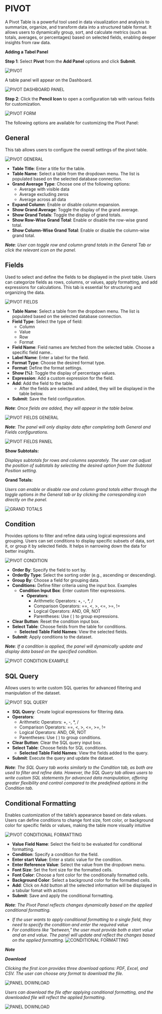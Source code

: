 # PIVOT 
A Pivot Table is a powerful tool used in data visualization and analysis to summarize, organize, and transform data into a structured table format. It allows users to dynamically group, sort, and calculate metrics (such as totals, averages, or percentages) based on selected fields, enabling deeper insights from raw data.

**Adding a Tabel Panel**

**Step 1**: Select **Pivot** from the **Add Panel** options and click **Submit**.

![PIVOT](./create_dashboard_images/pivot.png)

A table panel will appear on the Dashboard.

![PIVOT DASHBOARD PANEL](./create_dashboard_images/pivot_panel.png)

**Step 2**: Click the **Pencil Icon** to open a configuration tab with various fields for customization.

![PIVOT FORM](./create_dashboard_images/pivot_form.png)

The following options are available for customizing the Pivot Panel:

## General
This tab allows users to configure the overall settings of the pivot table.

![PIVOT GENERAL](./create_dashboard_images/pivot_general.png)

- **Table Title**: Enter a title for the table.
- **Table Name**: Select a table from the dropdown menu. The list is populated based on the selected database connection.
- **Grand Average Type**: Choose one of the following options:
    - Average with visible data
    - Average excluding zeros
    - Average across all data
- **Expand Column**: Enable or disable column expansion.
- **Show Grand Average**: Toggle the display of the grand average.
- **Show Grand Totals**: Toggle the display of grand totals.
- **Show Row-Wise Grand Total**: Enable or disable the row-wise grand total.
- **Show Column-Wise Grand Total**: Enable or disable the column-wise grand total.

***Note***: *User can toggle row and column grand totals in the General Tab or click the relevant icon on the panel.*

## Fields
Used to select and define the fields to be displayed in the pivot table. Users can categorize fields as rows, columns, or values, apply formatting, and add expressions for calculations. This tab is essential for structuring and organizing the data.

![PIVOT FIELDS](./create_dashboard_images/pivot_fields.png)

- **Table Name**: Select a table from the dropdown menu. The list is populated based on the selected database connection.
- **Field Type**: Select the type of field:
    - Column
    - Value
    - Row
    - Format
- **Field Name**: Field names are fetched from the selected table. Choose a specific field name..
- **Label Name**: Enter a label for the field.
- **Format Type**: Choose the desired format type.
- **Format**: Define the format settings.
- **Show (%)**: Toggle the display of percentage values.
- **Expression**: Add a custom expression for the field.
- **Add**: Add the field to the table. 
    - After the fields are selected and added, they will be displayed in the table below.
- **Submit**: Save the field configuration.

***Note***: *Once fields are added, they will appear in the table below.*

![PIVOT FIELDS GENERAL](./create_dashboard_images/pivot_fields_ex.png)

***Note***: *The panel will only display data after completing both General and Fields configurations.*

![PIVOT FIELDS PANEL](./create_dashboard_images/pivot_fields_panel.png)

**Show Subtotals:**

*Displays subtotals for rows and columns separately. The user can adjust the position of subtotals by selecting the desired option from the Subtotal Position setting.*

**Grand Totals:**

*Users can enable or disable row and column grand totals either through the toggle options in the General tab or by clicking the corresponding icon directly on the panel.*

![GRAND TOTALS](./create_dashboard_images/pivot_grand_totals.png)

## Condition
Provides options to filter and refine data using logical expressions and grouping. Users can set conditions to display specific subsets of data, sort it, or group it by selected fields. It helps in narrowing down the data for better insights.

![PIVOT CONDITION](./create_dashboard_images/pivot_condition.png)

- **Order By**: Specify the field to sort by.
- **OrderBy Type**: Select the sorting order (e.g., ascending or descending).
- **Group By**: Choose a field for grouping data.
- **Conditions:** Define filter criteria using the input box. Examples
    - **Condition Input Box**: Enter custom filter expressions.
        - **Operators**:
            - Arithmetic Operators: +, -, *, /
            - Comparison Operators: ==, <, >, <=, >=, !=
            - Logical Operators: AND, OR, NOT
            -  Parentheses: Use ( ) to group expressions.
- **Clear Button**: Reset the condition input box.
- **Select Table**: Choose fields from the table for conditions.
    - **Selected Table Field Names**: View the selected fields.
- **Submit**: Apply conditions to the dataset.

***Note***: *If a condition is applied, the panel will dynamically update and display data based on the specified condition.*

![PIVOT CONDITION EXAMPLE](./create_dashboard_images/pivot_condition_ex.png)

## SQL Query 
Allows users to write custom SQL queries for advanced filtering and manipulation of the dataset.

![PIVOT SQL QUERY](./create_dashboard_images/pivot_sql_query.png)

- **SQL Query**: Create logical expressions for filtering data.
- **Operators**:
    - Arithmetic Operators: +, -, *, /
    - Comparison Operators: ==, <, >, <=, >=, !=
    - Logical Operators: AND, OR, NOT
    - Parentheses: Use ( ) to group conditions.
- **Clear Button**: Clear the SQL query input box.
- **Select Table**: Choose fields for SQL conditions.
    - **Selected Table Field Names**: View the fields added to the query.
- **Submit**: Execute the query and update the dataset.

***Note***: *The SQL Query tab works similarly to the Condition tab, as both are used to filter and refine data. However, the SQL Query tab allows users to write custom SQL statements for advanced data manipulation, offering greater flexibility and control compared to the predefined options in the Condition tab.*

## Conditional Formatting
Enables customization of the table’s appearance based on data values. Users can define conditions to change font size, font color, or background color for specific fields or values, making the table more visually intuitive

![PIVOT CONDITIONAL FORMATTING](./create_dashboard_images/pivot_conditional_formatting.png)

- **Value Field Name**: Select the field to be evaluated for conditional formatting.
- **Condition**: Specify a condition for the field.
- **Enter start Value**: Enter a static value for the condition.
- **Enter Reference Value**: Select the value from the dropdown menu.
- **Font Size**: Set the font size for the formatted cells.
- **Font Color**: Choose a font color for the conditionally formatted cells.
- **Background Color**: Select a background color for the formatted cells.
- **Add**: Click on Add button all the selected information will be displayed in a tabular fomat with actions
- **Submit**: Save and apply the conditional formatting.

***Note***: *The Pivot Panel reflects changes dynamically based on the applied conditional formatting.*

- *If the user wants to apply conditional formatting to a single field, they need to specify the condition and enter the required value*
- *For conditions like "between," the user must provide both a start value and an end value. The panel will update and reflect the changes based on the applied formatting.*
![CONDITIONAL FORMATTING](./create_dashboard_images/pivot_conditional_formatting_ex.png)

***Note***

***Download***

*Clicking the first icon provides three download options: PDF, Excel, and CSV. The user can choose any format to download the file.*

![PANEL DOWNLOAD](./create_dashboard_images/pivot_save.png)

*Users can download the file after applying conditional formatting, and the downloaded file will reflect the applied formatting.*

![PANEL DOWNLOAD](./create_dashboard_images/pivot_download_cf.png)